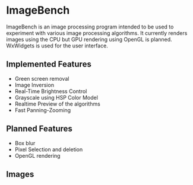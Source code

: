 # ImageBench

ImageBench is an image processing program intended to be used to experiment with various image processing algorithms. It currently renders images using the CPU but GPU rendering using OpenGL is planned. WxWidgets is used for the user interface.



## Implemented Features

* Green screen removal
* Image Inversion
* Real-Time Brightness Control
* Grayscale using HSP Color Model
* Realtime Preview of the algorithms 
* Fast Panning-Zooming

## Planned Features
* Box blur
* Pixel Selection and deletion
* OpenGL rendering

## Images

